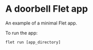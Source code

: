 # A doorbell Flet app

An example of a minimal Flet app.

To run the app:

```
flet run [app_directory]
```